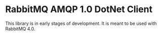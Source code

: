 # RabbitMQ AMQP 1.0 DotNet Client


This library is in early stages of development.
It is meant to be used with RabbitMQ 4.0.




